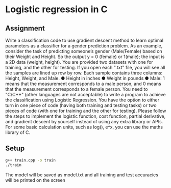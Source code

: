 # Logistic regression in C

## Assignment 

Write a classification code to use gradient descent method to learn optimal parameters as a
classifier for a gender prediction problem. As an example, consider the task of predicting someone’s
gender (Male/Female) based on their Weight and Height. So the output y = 0 (female) or 1(male);
the input is a 2D data (weight, height). You are provided two datasets with one for training, and the
other for testing. If you open each ".txt" file, you will see all the samples are lined up row by row.
Each sample contains three columns: Height, Weight, and Male.
● Height in inches
● Weight in pounds
● Male: 1 means that the measurement corresponds to a male person, and 0 means that the
measurement corresponds to a female person.
You need to "C/C++" (other languages are not acceptable) to write a program to achieve the
classification using Logistic Regression. You have the option to either turn in one piece of code
(having both training and testing tasks) or two pieces of code (with one for training and the other for
testing). Please follow the steps to implement the logistic function, cost function, partial derivative,
and gradient descent by yourself instead of using any extra library or APIs. For some basic
calculation units, such as log(), e^x, you can use the maths library of C.

## Setup

```bash
g++ train.cpp -o train
./train
```

The model will be saved as model.txt and all training and test accuracies will be printed on the screen
